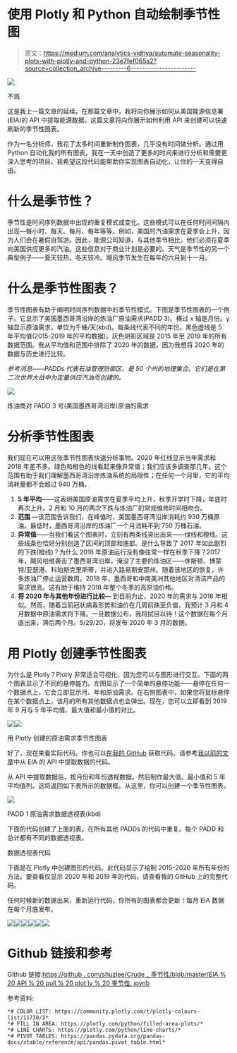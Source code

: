 # 使用 Plotly 和 Python 自动绘制季节性图

> 原文：<https://medium.com/analytics-vidhya/automate-seasonality-plots-with-plotly-and-python-23e7fef065a2?source=collection_archive---------6----------------------->

![](img/725e588529ef5beb79264a7c096acb53.png)

不溅

这是我上一篇文章的延续。在那篇文章中，我将向你展示如何从美国能源信息署(EIA)的 API 中提取能源数据。这篇文章将向你展示如何利用 API 来创建可以快速刷新的季节性图表。

作为一名分析师，我花了太多时间重新制作图表，几乎没有时间做分析。通过用 Python 自动化我的所有图表，我在一天中创造了更多的时间来进行分析和需要更深入思考的项目。我希望这段代码能帮助你实现图表自动化，让你的一天变得自由。

# 什么是季节性？

季节性是时间序列数据中出现的重复模式或变化。这些模式可以在任何时间间隔内出现—每小时、每天、每月、每年等等。例如，美国的汽油需求在夏季会上升，因为人们会在暑假自驾游。因此，能源公司知道，与其他季节相比，他们必须在夏季向美国供应更多的汽油。这些信息对于商业计划是必要的。天气是季节性的另一个典型例子——夏天较热，冬天较冷。飓风季节发生在每年的六月到十一月。

# 什么是季节性图表？

季节性图表有助于阐明时间序列数据中的季节性模式。下图是季节性图表的一个例子。它显示了美国墨西哥湾沿岸的炼油厂原油需求(PADD 3)。横过 x 轴是月份。y 轴显示原油需求，单位为千桶/天(kbd)。每条线代表不同的年份。黑色虚线是 5 年平均值(2015-2019 年的平均数据)。灰色阴影区域是 2015 年至 2019 年的所有数据范围。我从平均值和范围中排除了 2020 年的数据，因为我想将 2020 年的数据与历史进行比较。

*参考消息——PADDs 代表石油管理防御区，是 50 个州的地理集合。它们是在第二次世界大战中为定量供应汽油而创建的。*

![](img/48ccc7842c4315ca48f8fe9ad90fb924.png)

炼油商对 PADD 3 号(美国墨西哥湾沿岸)原油的需求

# 分析季节性图表

我们现在可以用这张季节性图表快速分析事物。2020 年红线显示当年需求和 2018 年差不多。绿色和橙色的线看起来像异常值；我们应该多调查那几年。这个范围有助于我们理解墨西哥湾沿岸炼油系统的局限性；在任何一个月里，它的平均消耗量都不会超过 940 万桶。

1.  **5 年平均**——这表明美国原油需求在夏季平均上升，秋季开学时下降，年底时再次上升。2 月和 10 月的两次下跌与炼油厂的常规维修时间相吻合。
2.  **范围** —该范围告诉我们，在峰值时，美国墨西哥湾沿岸消耗约 930 万桶原油。最低时，墨西哥湾沿岸的炼油厂一个月消耗不到 750 万桶石油。
3.  **异常值**——当我们看这个图表时，立刻有两条线突出出来——绿线和橙线。这些线条也恰好分别创造了区间的顶部和底部。是什么导致了 2017 年如此剧烈的下跌(橙线)？为什么 2018 年原油运行没有像往常一样在秋季下降？2017 年，飓风哈维袭击了墨西哥湾沿岸，淹没了主要的炼油区——休斯顿、博蒙特/亚瑟港、科珀斯克里斯蒂，并进入路易斯安那州。随着该地区的恢复，许多炼油厂停止运营数周。2018 年，墨西哥和中南美洲其他地区对清洁产品的需求很高。这有助于维持 2018 年整个冬季的高原油价格。
4.  **将 2020 年与其他年份进行比较—** 到目前为止，2020 年的需求与 2018 年相似。然而，随着当前冠状病毒形势和油价在几周前跌至负值，我预计 3 月和 4 月数据中原油需求将下降。一旦数据公布，我将拭目以待！这个数据在每个月底出来，滞后两个月。5/29/20，将发布 2020 年 3 月的数据。

# 用 Plotly 创建季节性图表

为什么是 Plotly？Plotly 非常适合可视化，因为您可以与图形进行交互。下面的两个图表显示了不同的悬停能力。左图显示了一个简单的悬停功能——悬停在任何一个数据点上，它会立即显示月、年和原油需求。在右侧图表中，如果您将鼠标悬停在某个数据点上，该月的所有其他数据点也会弹出。现在，您可以立即看到 2019 年 9 月与 5 年平均值、最大值和最小值的对比。

![](img/a97038992cceaa89289ea83c02d196c5.png)![](img/a2e4e97d51386d1043cd30d90e4354b2.png)

用 Plotly 创建的原油需求季节性图表

好了，现在来看实际代码。你也可以[在我的 GitHub](https://github.com/shuzlee/Crude_Seasonality/blob/master/EIA%20API%20Pull%20Plotly%20Seasonality.ipynb) 获取代码。请参考[我以前的文章](/analytics-vidhya/use-python-to-pull-energy-data-from-the-us-department-of-energys-api-11d6f724927e)中从 EIA 的 API 中提取数据的代码。

从 API 中提取数据后，按月份和年份透视数据。然后制作最大值、最小值和 5 年平均值列。这将返回如下表所示的数据框。从这里，你可以创建一个季节性图表。

![](img/79029eba1cc1318ba1a53c12e4fe8ee2.png)

PADD 1 原油需求数据透视表(kbd)

下面的代码创建了上面的表。在所有其他 PADDs 的代码中重复。每个 PADD 和总计都有不同的数据透视表。

数据透视表代码

下面是在 Plotly 中创建图形的代码。此代码显示了绘制 2015–2020 年所有年份的方法。要查看仅显示 2020 年和 2019 年的代码，请查看我的 GitHub 上的完整代码。

任何时候新的数据出来，重新运行代码，你所有的图表都会更新！每月 EIA 数据在每个月底发布。

![](img/d20c40782d81dedc03ec0381080d75c9.png)![](img/7f0fc659727a593d45b20c185c73c240.png)![](img/fc5e9ff8b510d7df21d5ef5ca781e16f.png)![](img/b5376eccdfef435fd65d2a220848fcf7.png)![](img/da615bdff7cff6b1277455f883d21067.png)![](img/a67fff596f95dcec88149dc04040431a.png)

# Github 链接和参考

Github 链接:[https://github . com/shuzlee/Crude _ 季节性/blob/master/EIA % 20 API % 20 pull % 20 plot ly % 20 季节性. ipynb](https://github.com/shuzlee/Crude_Seasonality/blob/master/EIA%20API%20Pull%20Plotly%20Seasonality.ipynb)

参考资料:

```
*# COLOR LIST: https://community.plotly.com/t/plotly-colours-list/11730/3*
*# FILL IN AREA: https://plotly.com/python/filled-area-plots/*
*# LINE CHARTS: https://plotly.com/python/line-charts/*
*# PIVOT TABLES: https://pandas.pydata.org/pandas-docs/stable/reference/api/pandas.pivot_table.html*
```
